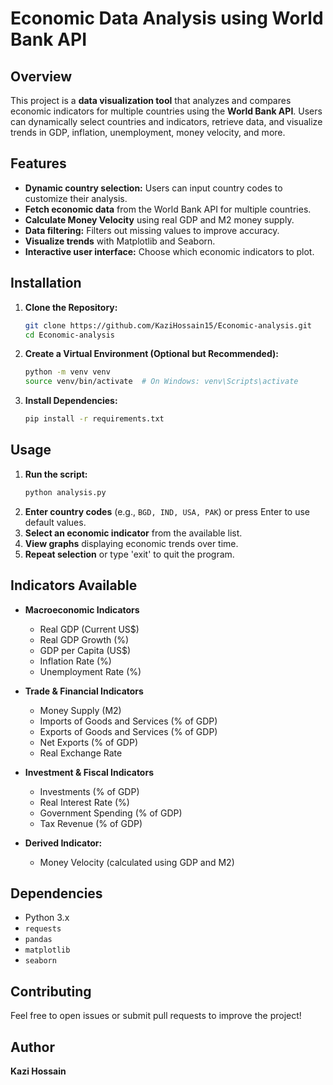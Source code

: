 # Economic Data Analysis using World Bank API

## Overview

This project is a **data visualization tool** that analyzes and compares economic indicators for multiple countries using the **World Bank API**. Users can dynamically select countries and indicators, retrieve data, and visualize trends in GDP, inflation, unemployment, money velocity, and more.

## Features

- **Dynamic country selection:** Users can input country codes to customize their analysis.
- **Fetch economic data** from the World Bank API for multiple countries.
- **Calculate Money Velocity** using real GDP and M2 money supply.
- **Data filtering:** Filters out missing values to improve accuracy.
- **Visualize trends** with Matplotlib and Seaborn.
- **Interactive user interface:** Choose which economic indicators to plot.

## Installation

1. **Clone the Repository:**

   ```sh
   git clone https://github.com/KaziHossain15/Economic-analysis.git
   cd Economic-analysis
   ```

2. **Create a Virtual Environment (Optional but Recommended):**

   ```sh
   python -m venv venv
   source venv/bin/activate  # On Windows: venv\Scripts\activate
   ```

3. **Install Dependencies:**

   ```sh
   pip install -r requirements.txt
   ```

## Usage

1. **Run the script:**
   ```sh
   python analysis.py
   ```
2. **Enter country codes** (e.g., `BGD, IND, USA, PAK`) or press Enter to use default values.
3. **Select an economic indicator** from the available list.
4. **View graphs** displaying economic trends over time.
5. **Repeat selection** or type 'exit' to quit the program.

## Indicators Available

- **Macroeconomic Indicators**

  - Real GDP (Current US$)
  - Real GDP Growth (%)
  - GDP per Capita (US$)
  - Inflation Rate (%)
  - Unemployment Rate (%)

- **Trade & Financial Indicators**

  - Money Supply (M2)
  - Imports of Goods and Services (% of GDP)
  - Exports of Goods and Services (% of GDP)
  - Net Exports (% of GDP)
  - Real Exchange Rate

- **Investment & Fiscal Indicators**

  - Investments (% of GDP)
  - Real Interest Rate (%)
  - Government Spending (% of GDP)
  - Tax Revenue (% of GDP)

- **Derived Indicator:**

  - Money Velocity (calculated using GDP and M2)

## Dependencies

- Python 3.x
- `requests`
- `pandas`
- `matplotlib`
- `seaborn`

## Contributing

Feel free to open issues or submit pull requests to improve the project!

## Author

**Kazi Hossain**